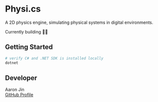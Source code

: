 # Physi.cs

A 2D physics engine, simulating physical systems in digital environments.

Currently building 👷‍♂️

## Getting Started

```bash
# verify C# and .NET SDK is installed locally
dotnet
```

## Developer

Aaron Jin  
[GitHub Profile](https://github.com/aaronkjin)
